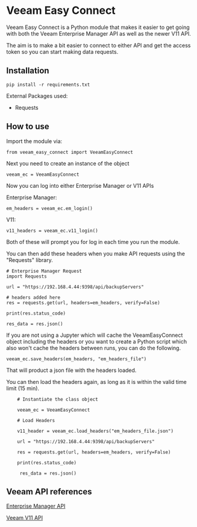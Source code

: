 # Veeam Easy Connect

Veeam Easy Connect is a Python module that makes it easier to get going with both the Veeam Enterprise Manager API as well as the newer V11 API.

The aim is to make a bit easier to connect to either API and get the access token so you can start making data requests.

## Installation

    pip install -r requirements.txt

External Packages used:

* Requests

## How to use

Import the module via:

    from veeam_easy_connect import VeeamEasyConnect

Next you need to create an instance of the object

    veeam_ec = VeeamEasyConnect

Now you can log into either Enterprise Manager or V11 APIs

Enterprise Manager:

    em_headers = veeam_ec.em_login()

V11:

    v11_headers = veeam_ec.v11_login()

Both of these will prompt you for log in each time you run the module. 

You can then add these headers when you make API requests using the "Requests" library.

    # Enterprise Manager Request
    import Requests

    url = "https://192.168.4.44:9398/api/backupServers"
    
    # headers added here
    res = requests.get(url, headers=em_headers, verify=False) 

    print(res.status_code)

    res_data = res.json()

If you are not using a Jupyter which will cache the VeeamEasyConnect object including the headers or you want to create a Python script which also won't cache the headers between runs, you can do the following. 

    veeam_ec.save_headers(em_headers, "em_headers_file")

That will product a json file with the headers loaded. 

You can then load the headers again, as long as it is within the valid time limit (15 min).

        # Instantiate the class object

        veeam_ec = VeeamEasyConnect

        # Load Headers

        v11_header = veeam_ec.load_headers("em_headers_file.json")

        url = "https://192.168.4.44:9398/api/backupServers"

        res = requests.get(url, headers=em_headers, verify=False) 

        print(res.status_code)

         res_data = res.json()

## Veeam API references

[Enterprise Manager API](https://helpcenter.veeam.com/docs/backup/em_rest/overview.html?ver=110)

[Veeam V11 API](https://helpcenter.veeam.com/docs/backup/vbr_rest/reference/vbr-rest.html?ver=110)